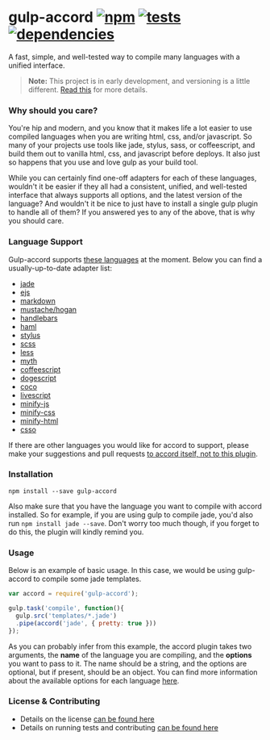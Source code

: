# gulp-accord [![npm](https://badge.fury.io/js/gulp-accord.png)](http://badge.fury.io/js/gulp-accord) [![tests](https://travis-ci.org/carrot/gulp-accord.png?branch=master)](https://travis-ci.org/carrot/gulp-accord) [![dependencies](https://david-dm.org/carrot/gulp-accord.png)](https://david-dm.org/carrot/gulp-accord)

A fast, simple, and well-tested way to compile many languages with a unified interface.

> **Note:** This project is in early development, and versioning is a little different. [Read this](http://markup.im/#q4_cRZ1Q) for more details.

### Why should you care?

You're hip and modern, and you know that it makes life a lot easier to use compiled languages when you are writing html, css, and/or javascript. So many of your projects use tools like jade, stylus, sass, or coffeescript, and build them out to vanilla html, css, and javascript before deploys. It also just so happens that you use and love gulp as your build tool.

While you can certainly find one-off adapters for each of these languages, wouldn't it be easier if they all had a consistent, unified, and well-tested interface that always supports all options, and the latest version of the language? And wouldn't it be nice to just have to install a single gulp plugin to handle all of them? If you answered yes to any of the above, that is why you should care.

### Language Support

Gulp-accord supports [these languages](https://github.com/jenius/accord#supported-languages) at the moment. Below you can find a usually-up-to-date adapter list:

- [jade](http://jade-lang.com/)
- [ejs](https://github.com/visionmedia/ejs)
- [markdown](https://github.com/chjj/marked)
- [mustache/hogan](https://github.com/twitter/hogan.js)
- [handlebars](https://github.com/wycats/handlebars.js)
- [haml](https://github.com/visionmedia/haml.js)
- [stylus](http://learnboost.github.io/stylus/)
- [scss](https://github.com/andrew/node-sass)
- [less](https://github.com/less/less.js/)
- [myth](https://github.com/segmentio/myth)
- [coffeescript](http://coffeescript.org/)
- [dogescript](https://github.com/remixz/dogescript)
- [coco](https://github.com/satyr/coco)
- [livescript](https://github.com/gkz/LiveScript)
- [minify-js](https://github.com/mishoo/UglifyJS2)
- [minify-css](https://github.com/GoalSmashers/clean-css)
- [minify-html](https://github.com/kangax/html-minifier)
- [csso](https://github.com/css/csso)

If there are other languages you would like for accord to support, please make your suggestions and pull requests [to accord itself, not to this plugin](https://github.com/jenius/accord#adding-languages).

### Installation

```
npm install --save gulp-accord
```

Also make sure that you have the language you want to compile with accord installed. So for example, if you are using gulp to compile jade, you'd also run `npm install jade --save`. Don't worry too much though, if you forget to do this, the plugin will kindly remind you.

### Usage

Below is an example of basic usage. In this case, we would be using gulp-accord to compile some jade templates.

```js
var accord = require('gulp-accord');

gulp.task('compile', function(){
  gulp.src('templates/*.jade')
  .pipe(accord('jade', { pretty: true }))
});
```

As you can probably infer from this example, the accord plugin takes two arguments, the **name** of the language you are compiling, and the **options** you want to pass to it. The name should be a string, and the options are optional, but if present, should be an object. You can find more information about the available options for each language [here](https://github.com/jenius/accord/tree/master/docs).

### License & Contributing

- Details on the license [can be found here](LICENSE.md)
- Details on running tests and contributing [can be found here](contributing.md)
